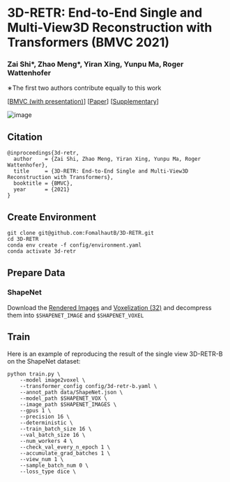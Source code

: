 # 3D-RETR: End-to-End Single and Multi-View3D Reconstruction with Transformers (BMVC 2021)


### **Zai Shi***, **Zhao Meng***, **Yiran Xing**, **Yunpu Ma**, **Roger Wattenhofer**   

∗The first two authors contribute equally to this work

[[BMVC (with presentation)](https://www.bmvc2021-virtualconference.com/conference/papers/paper_1112.html)]
[[Paper](https://www.bmvc2021-virtualconference.com/assets/papers/1112.pdf)]
[[Supplementary](https://www.bmvc2021-virtualconference.com/assets/supp/1112_supp.pdf)]

 
![image](https://user-images.githubusercontent.com/14837467/137624930-96072863-a32b-431f-ab20-985ffd1e51f4.png)

## Citation
```
@inproceedings{3d-retr,
  author    = {Zai Shi, Zhao Meng, Yiran Xing, Yunpu Ma, Roger Wattenhofer},
  title     = {3D-RETR: End-to-End Single and Multi-View3D Reconstruction with Transformers},
  booktitle = {BMVC},
  year      = {2021}
}
```

## Create Environment

```
git clone git@github.com:FomalhautB/3D-RETR.git
cd 3D-RETR
conda env create -f config/environment.yaml
conda activate 3d-retr
```

## Prepare Data

### ShapeNet

Download the [Rendered Images](http://cvgl.stanford.edu/data2/ShapeNetRendering.tgz) and [Voxelization (32)](http://cvgl.stanford.edu/data2/ShapeNetVox32.tgz) and decompress them into `$SHAPENET_IMAGE` and `$SHAPENET_VOXEL`

## Train

Here is an example of reproducing the result of the single view 3D-RETR-B on the ShapeNet dataset:

```
python train.py \
    --model image2voxel \
    --transformer_config config/3d-retr-b.yaml \
    --annot_path data/ShapeNet.json \
    --model_path $SHAPENET_VOX \
    --image_path $SHAPENET_IMAGES \
    --gpus 1 \
    --precision 16 \
    --deterministic \
    --train_batch_size 16 \
    --val_batch_size 16 \
    --num_workers 4 \
    --check_val_every_n_epoch 1 \
    --accumulate_grad_batches 1 \
    --view_num 1 \
    --sample_batch_num 0 \
    --loss_type dice \
```

